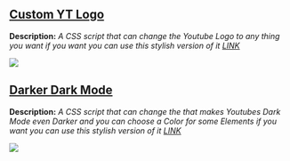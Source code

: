 ## [Custom YT Logo](https://github.com/PONYMODZ/Stylish/blob/master/Youtube/Custom%20YT%20Logo.css)

**Description:** <i>A CSS script that can change the Youtube Logo to any thing you want if you want you can use this stylish version of it <a href="https://userstyles.org/styles/148593/mlp-youtube-logo-s-fixed">LINK</a></i> 

![](https://userstyles.org/style_screenshots/148593_after.gif)


## [Darker Dark Mode](https://github.com/PONYMODZ/Stylish/blob/master/Youtube/Darker%20Dark%20Mode.css)

**Description:** <i>A CSS script that can change the that makes Youtubes Dark Mode even Darker and you can choose a Color for some Elements if you want you can use this stylish version of it <a href="https://userstyles.org/styles/169405/real-dark-mode">LINK</a></i> 

![](https://userstyles.org/style_screenshots/169405_after.jpeg)
